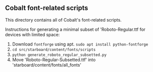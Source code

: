 Cobalt font-related scripts
---------------------

This directory contains all of Cobalt's font-related scripts.

Instructions for generating a minimal subset of 'Roboto-Regular.ttf for devices
with limited space:

  1.  Download `fontforge` using apt. `sudo apt install python-fontforge`
  2.  `cd src/starboard/content/fonts/scripts`
  3.  `python generate_roboto_regular_subsetted.py`
  4.  Move 'Roboto-Regular-Subsetted.ttf' into 'starboard/content/fonts/all_fonts'
